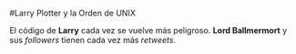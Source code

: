 #Larry Plotter y la Orden de UNIX

El código de **Larry** cada vez se vuelve más peligroso.
**Lord Ballmermort** y sus *followers* tienen cada vez más *retweets*.
